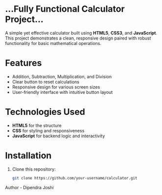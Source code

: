 # ...Fully Functional Calculator Project...

A simple yet effective calculator built using **HTML5**, **CSS3**, and **JavaScript**. This project demonstrates a clean, responsive design paired with robust functionality for basic mathematical operations.

# Features

- Addition, Subtraction, Multiplication, and Division
- Clear button to reset calculations
- Responsive design for various screen sizes
- User-friendly interface with intuitive button layout

# Technologies Used

- **HTML5** for the structure
- **CSS** for styling and responsiveness
- **JavaScript** for backend logic and interactivity

# Installation

1. Clone this repository:
   ```bash
   git clone https://github.com/your-username/calculator.git
Author - Dipendra Joshi 
